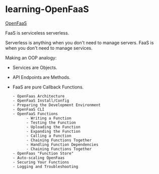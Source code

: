 # learning-OpenFaaS

[OpenFaaS](https://www.openfaas.com/)

FaaS is serviceless serverless.

Serverless is anything when you don't need to manage servers. FaaS is when you don't need to manage services.

Making an OOP analogy:
- Services are Objects.
- API Endpoints are Methods.
- FaaS are pure Callback Functions.

      - OpenFaas Architecture
      - OpenFaaS Install/Config
      - Preparing the Development Environment
      - OpenFaaS CLI
      - OpenFaaS Functions 
            - Writing a Function
            - Testing the Function
            - Uploading the Function
            - Expanding the Function
            - Calling a Function
            - Chaining Functions Together
            - Handling Function Dependencies
            - Chaining Functions Together
      - OpenFaas "Function Store"
      - Auto-scaling OpenFaas
      - Securing Your Functions
      - Logging and Troubleshooting


